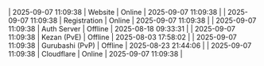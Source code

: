 | 2025-09-07 11:09:38 | Website | Online | 2025-09-07 11:09:38 |
| 2025-09-07 11:09:38 | Registration | Online | 2025-09-07 11:09:38 |
| 2025-09-07 11:09:38 | Auth Server | Offline | 2025-08-18 09:33:31 |
| 2025-09-07 11:09:38 | Kezan (PvE) | Offline | 2025-08-03 17:58:02 |
| 2025-09-07 11:09:38 | Gurubashi (PvP) | Offline | 2025-08-23 21:44:06 |
| 2025-09-07 11:09:38 | Cloudflare | Online | 2025-09-07 11:09:38 |
